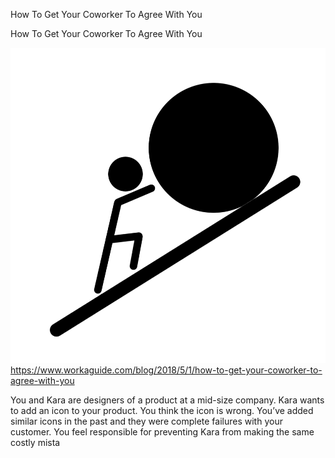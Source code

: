 How To Get Your Coworker To Agree With You

How To Get Your Coworker To Agree With You

![](../_resources/78deea46dc8f338d80cd7682945ae587.png)https://www.workaguide.com/blog/2018/5/1/how-to-get-your-coworker-to-agree-with-you

You and Kara are designers of a product at a mid-size company. Kara wants to add an icon to your product. You think the icon is wrong. You’ve added similar icons in the past and they were complete failures with your customer. You feel responsible for preventing Kara from making the same costly mista